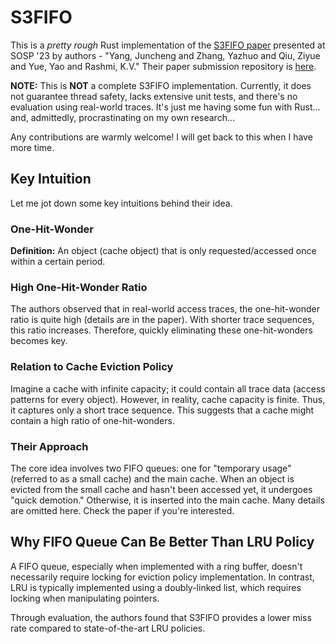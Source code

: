 # S3FIFO

This is a *pretty rough* Rust implementation of the [S3FIFO paper](https://dl.acm.org/doi/10.1145/3600006.3613147) presented at SOSP '23 by authors - "Yang, Juncheng and Zhang, Yazhuo and Qiu, Ziyue and Yue, Yao and Rashmi, K.V." Their paper submission repository is [here](https://github.com/Thesys-lab/sosp23-s3fifo).

**NOTE:** This is **NOT** a complete S3FIFO implementation. Currently, it does not guarantee thread safety, lacks extensive unit tests, and there's no evaluation using real-world traces. It's just me having some fun with Rust... and, admittedly, procrastinating on my own research...

Any contributions are warmly welcome! I will get back to this when I have more time.

## Key Intuition

Let me jot down some key intuitions behind their idea.

### One-Hit-Wonder

**Definition:** An object (cache object) that is only requested/accessed once within a certain period.

### High One-Hit-Wonder Ratio

The authors observed that in real-world access traces, the one-hit-wonder ratio is quite high (details are in the paper). With shorter trace sequences, this ratio increases. Therefore, quickly eliminating these one-hit-wonders becomes key.

### Relation to Cache Eviction Policy

Imagine a cache with infinite capacity; it could contain all trace data (access patterns for every object). However, in reality, cache capacity is finite. Thus, it captures only a short trace sequence. This suggests that a cache might contain a high ratio of one-hit-wonders.

### Their Approach

The core idea involves two FIFO queues: one for "temporary usage" (referred to as a small cache) and the main cache. When an object is evicted from the small cache and hasn't been accessed yet, it undergoes "quick demotion." Otherwise, it is inserted into the main cache. Many details are omitted here. Check the paper if you're interested.

## Why FIFO Queue Can Be Better Than LRU Policy

A FIFO queue, especially when implemented with a ring buffer, doesn't necessarily require locking for eviction policy implementation. In contrast, LRU is typically implemented using a doubly-linked list, which requires locking when manipulating pointers.

Through evaluation, the authors found that S3FIFO provides a lower miss rate compared to state-of-the-art LRU policies.
